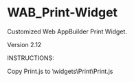 # WAB_Print-Widget
Customized Web AppBuilder Print Widget.

Version 2.12

INSTRUCTIONS:

Copy Print.js to \widgets\Print\Print.js
